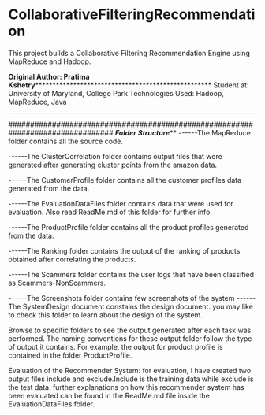 # CollaborativeFilteringRecommendation

This project builds a Collaborative Filtering Recommendation Engine using MapReduce and Hadoop.

********Original Author: Pratima Kshetry***********************************************************
Student at: University of Maryland, College Park
Technologies Used: Hadoop, MapReduce, Java
***************************************************************************************************

################################################################################
*******************************Folder Structure*********************************
------The MapReduce folder contains all the source code.

------The ClusterCorrelation folder contains output files that were generated after generating cluster points from the amazon data.

------The CustomerProfile folder contains all the customer profiles data generated from the data.

------The EvaluationDataFiles folder contains data that were used for evaluation. Also read ReadMe.md of this folder for further info.

------The ProductProfile folder contains all the product profiles generated from the data.

------The Ranking folder contains the output of the ranking of products obtained after correlating the products.

------The Scammers folder contains the user logs that have been classified as Scammers-NonScammers.

------The Screenshots folder contains few screenshots of the system
------The SystemDesign document constains the design document. you may like to check this folder to learn about the design of the system.

Browse to specific folders to see the output generated after each task was performed. The naming conventions for these output folder follow the type of output it contains. For example, the output for product profile is contained in the folder ProductProfile.

Evaluation of the Recommender System:
for evaluation, I have created two output files include and exclude.Include is the training data while exclude is the test data. further explanations on how this recommender system has been evaluated can be found in the ReadMe.md file inside the EvaluationDataFiles folder.


